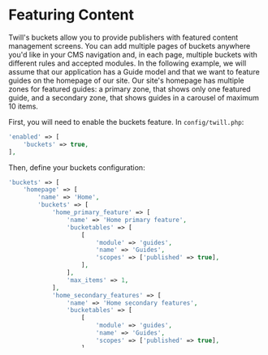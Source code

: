 # Featuring Content

Twill's buckets allow you to provide publishers with featured content management screens. You can add multiple pages of
buckets anywhere you'd like in your CMS navigation and, in each page, multiple buckets with different rules and accepted
modules. In the following example, we will assume that our application has a Guide model and that we want to feature
guides on the homepage of our site. Our site's homepage has multiple zones for featured guides: a primary zone, that
shows only one featured guide, and a secondary zone, that shows guides in a carousel of maximum 10 items.

First, you will need to enable the buckets feature. In `config/twill.php`:

```php
'enabled' => [
    'buckets' => true,
],
```

Then, define your buckets configuration:

```php
'buckets' => [
    'homepage' => [
        'name' => 'Home',
        'buckets' => [
            'home_primary_feature' => [
                'name' => 'Home primary feature',
                'bucketables' => [
                    [
                        'module' => 'guides',
                        'name' => 'Guides',
                        'scopes' => ['published' => true],
                    ],
                ],
                'max_items' => 1,
            ],
            'home_secondary_features' => [
                'name' => 'Home secondary features',
                'bucketables' => [
                    [
                        'module' => 'guides',
                        'name' => 'Guides',
                        'scopes' => ['published' => true],
                    ],
                ],
                'max_items' => 10,
            ],
        ],
    ],
],
```

You can allow mixing modules in a single bucket by adding more modules to the `bucketables` array.
Each `bucketable` should have
its [model morph map](https://laravel.com/docs/10.x/eloquent-relationships#polymorphic-relationships) defined because
features are stored in a polymorphic table.
In your AppServiceProvider, you can do it like the following:

```php
use Illuminate\Database\Eloquent\Relations\Relation;
...
public function boot()
{
    Relation::morphMap([
        'guides' => 'App\Models\Guide',
    ]);
}
```

Finally, add a link to your buckets page in your CMS navigation:

```php
return [
   'featured' => [
       'title' => 'Features',
       'route' => 'admin.featured.homepage',
       'primary_navigation' => [
           'homepage' => [
               'title' => 'Homepage',
               'route' => 'admin.featured.homepage',
           ],
       ],
   ],
   ...
];
```

By default, the buckets page (in our example, only homepage) will live under the /featured prefix.
But you might need to split your buckets page between sections of your CMS. For example if you want to have the homepage
bucket page of our example under the /pages prefix in your navigation, you can use another configuration property:

```php
'bucketsRoutes' => [
    'homepage' => 'pages'
]
```
